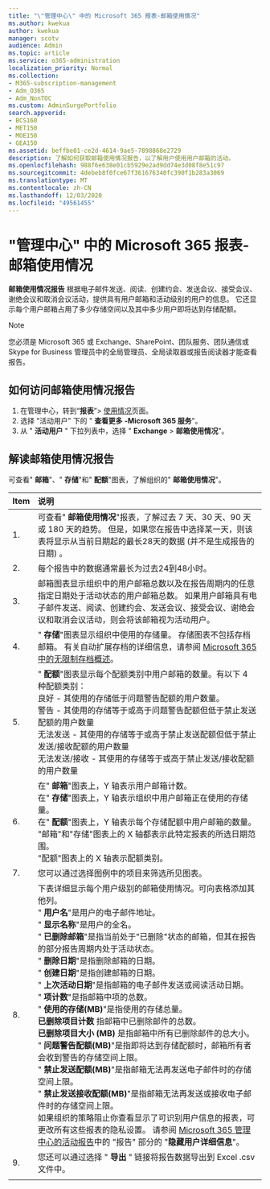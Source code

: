 ```yaml
---
title: "\"管理中心\" 中的 Microsoft 365 报表-邮箱使用情况"
ms.author: kwekua
author: kwekua
manager: scotv
audience: Admin
ms.topic: article
ms.service: o365-administration
localization_priority: Normal
ms.collection:
- M365-subscription-management
- Adm_O365
- Adm_NonTOC
ms.custom: AdminSurgePortfolio
search.appverid:
- BCS160
- MET150
- MOE150
- GEA150
ms.assetid: beffbe01-ce2d-4614-9ae5-7898868e2729
description: 了解如何获取邮箱使用情况报告，以了解用户使用用户邮箱的活动。
ms.openlocfilehash: 988f6e638e01cb5929e2ad9dd74e3d08f8e51c97
ms.sourcegitcommit: 4debeb8f0fce67f361676340fc390f1b283a3069
ms.translationtype: MT
ms.contentlocale: zh-CN
ms.lasthandoff: 12/03/2020
ms.locfileid: "49561455"
---
```

# <a name="microsoft-365-reports-in-the-admin-center---mailbox-usage"></a>"管理中心" 中的 Microsoft 365 报表-邮箱使用情况

**邮箱使用情况报告** 根据电子邮件发送、阅读、创建约会、发送会议、接受会议、谢绝会议和取消会议活动，提供具有用户邮箱和活动级别的用户的信息。 它还显示每个用户邮箱占用了多少存储空间以及其中多少用户即将达到存储配额。 
  
> [!NOTE]
> 您必须是 Microsoft 365 或 Exchange、SharePoint、团队服务、团队通信或 Skype for Business 管理员中的全局管理员、全局读取器或报告阅读器才能查看报告。 
 
## <a name="how-to-get-to-the-mailbox-usage-report"></a>如何访问邮箱使用情况报告

1. 在管理中心，转到“**报表**”\> <a href="https://go.microsoft.com/fwlink/p/?linkid=2074756" target="_blank">使用情况</a>页面。
2. 选择 "活动用户" 下的 " **查看更多** **-Microsoft 365 服务**"。 
3. 从 " **活动用户** " 下拉列表中，选择 " **Exchange** \> **邮箱使用情况**"。

  
## <a name="interpret-the-mailbox-usage-report"></a>解读邮箱使用情况报告

可查看" **邮箱**"、" **存储**"和" **配额**"图表，了解组织的" **邮箱使用情况**"。 
  
|Item|说明|
|:-----|:-----|
|1.  <br/> |可查看" **邮箱使用情况**"报表，了解过去 7 天、30 天、90 天或 180 天的趋势。 但是，如果您在报告中选择某一天，则该表将显示从当前日期起的最长28天的数据 (并不是生成报告的日期) 。  <br/> |
|2.  <br/> |每个报告中的数据通常最长为过去24到48小时。  <br/> |
|3.  <br/> |邮箱图表显示组织中的用户邮箱总数以及在报告周期内的任意指定日期处于活动状态的用户邮箱总数。 如果用户邮箱具有电子邮件发送、阅读、创建约会、发送会议、接受会议、谢绝会议和取消会议活动，则会将该邮箱视为活动用户。  <br/> |
|4.  <br/> |" **存储**"图表显示组织中使用的存储量。 存储图表不包括存档邮箱。 有关自动扩展存档的详细信息，请参阅 [Microsoft 365 中的无限制存档概述](https://docs.microsoft.com/microsoft-365/compliance/unlimited-archiving)。<br/> |
|5.  <br/> | " **配额**"图表显示每个配额类别中用户邮箱的数量。有以下 4 种配额类别：  <br/>  良好 - 其使用的存储低于问题警告配额的用户数量。  <br/>  警告 - 其使用的存储等于或高于问题警告配额但低于禁止发送配额的用户数量  <br/>  无法发送 - 其使用的存储等于或高于禁止发送配额但低于禁止发送/接收配额的用户数量  <br/>  无法发送/接收 - 其使用的存储等于或高于禁止发送/接收配额的用户数量  <br/> |
|6.  <br/> | 在" **邮箱**"图表上，Y 轴表示用户邮箱计数。  <br/>  在" **存储**"图表上，Y 轴表示组织中用户邮箱正在使用的存储量。  <br/>  在" **配额**"图表上，Y 轴表示每个存储配额中用户邮箱的数量。  <br/>  "邮箱"和"存储"图表上的 X 轴都表示此特定报表的所选日期范围。  <br/>  "配额"图表上的 X 轴表示配额类别。  <br/> |
|7.  <br/> |您可以通过选择图例中的项目来筛选所见图表。  <br/> |
|8.  <br/> | 下表详细显示每个用户级别的邮箱使用情况。可向表格添加其他列。  <br/> " **用户名**"是用户的电子邮件地址。  <br/> " **显示名称**"是用户的全名。  <br/> " **已删除邮箱**"是指当前处于"已删除"状态的邮箱，但其在报告的部分报告周期内处于活动状态。  <br/> " **删除日期**"是指删除邮箱的日期。  <br/> " **创建日期**"是指创建邮箱的日期。  <br/> " **上次活动日期**"是指邮箱的电子邮件发送或阅读活动日期。  <br/> " **项计数**"是指邮箱中项的总数。  <br/> " **使用的存储(MB)**"是指使用的存储总量。  <br/> **已删除项目计数** 指邮箱中已删除邮件的总数。 <br/> **已删除项目大小 (MB)** 是指邮箱中所有已删除邮件的总大小。 <br/> " **问题警告配额(MB)**"是指即将达到存储配额时，邮箱所有者会收到警告的存储空间上限。  <br/> " **禁止发送配额(MB)**"是指邮箱无法再发送电子邮件时的存储空间上限。  <br/> " **禁止发送接收配额(MB)**"是指邮箱无法再发送或接收电子邮件时的存储空间上限。  <br/>  如果组织的策略阻止你查看显示了可识别用户信息的报表，可更改所有这些报表的隐私设置。 请参阅 [Microsoft 365 管理中心的活动报告](activity-reports.md)中的 "报告" 部分的 "**隐藏用户详细信息**"。  <br/> |
|9.  <br/> |您还可以通过选择 " **导出** " 链接将报告数据导出到 Excel .csv 文件中。  <br/> |
|||
   
